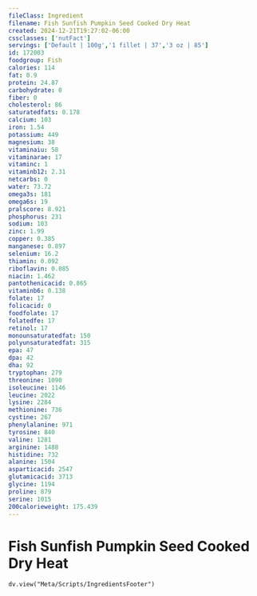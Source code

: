 ```yaml
---
fileClass: Ingredient
filename: Fish Sunfish Pumpkin Seed Cooked Dry Heat
created: 2024-12-21T19:27:02-06:00
cssclasses: ['nutFact']
servings: ['Default | 100g','1 fillet | 37','3 oz | 85']
id: 172003
foodgroup: Fish
calories: 114
fat: 0.9
protein: 24.87
carbohydrate: 0
fiber: 0
cholesterol: 86
saturatedfats: 0.178
calcium: 103
iron: 1.54
potassium: 449
magnesium: 38
vitaminaiu: 58
vitaminarae: 17
vitaminc: 1
vitaminb12: 2.31
netcarbs: 0
water: 73.72
omega3s: 181
omega6s: 19
pralscore: 8.921
phosphorus: 231
sodium: 103
zinc: 1.99
copper: 0.385
manganese: 0.897
selenium: 16.2
thiamin: 0.092
riboflavin: 0.085
niacin: 1.462
pantothenicacid: 0.865
vitaminb6: 0.138
folate: 17
folicacid: 0
foodfolate: 17
folatedfe: 17
retinol: 17
monounsaturatedfat: 150
polyunsaturatedfat: 315
epa: 47
dpa: 42
dha: 92
tryptophan: 279
threonine: 1090
isoleucine: 1146
leucine: 2022
lysine: 2284
methionine: 736
cystine: 267
phenylalanine: 971
tyrosine: 840
valine: 1281
arginine: 1488
histidine: 732
alanine: 1504
asparticacid: 2547
glutamicacid: 3713
glycine: 1194
proline: 879
serine: 1015
200calorieweight: 175.439
---
```


# Fish Sunfish Pumpkin Seed Cooked Dry Heat

```dataviewjs
dv.view("Meta/Scripts/IngredientsFooter")
```